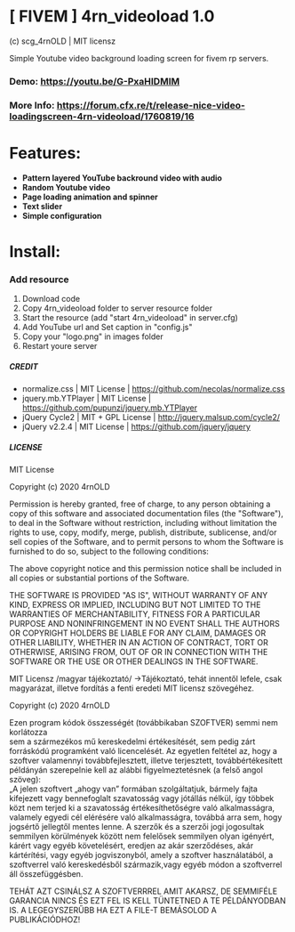 # [ FIVEM ] 4rn_videoload 1.0 

(c) scg_4rnOLD | MIT licensz

Simple Youtube video background loading screen for fivem rp servers.
### Demo: https://youtu.be/G-PxaHIDMIM
### More Info: https://forum.cfx.re/t/release-nice-video-loadingscreen-4rn-videoload/1760819/16
# Features:
- **Pattern layered YouTube backround video with audio**
- **Random Youtube video**
- **Page loading animation and spinner**
- **Text slider**
- **Simple configuration**

# Install:
### Add resource

1. Download code
2. Copy 4rn_videoload folder to server resource folder
3. Start the resource (add "start 4rn_videoload" in server.cfg)
4. Add YouTube url and Set caption in "config.js"
5. Copy your "logo.png" in images folder
5. Restart youre server

##### CREDIT
- normalize.css | MIT License | https://github.com/necolas/normalize.css
- jquery.mb.YTPlayer | MIT License | https://github.com/pupunzi/jquery.mb.YTPlayer
- jQuery Cycle2 | MIT + GPL License | http://jquery.malsup.com/cycle2/
- jQuery v2.2.4 | MIT License | https://github.com/jquery/jquery

##### LICENSE
MIT License

Copyright (c) 2020 4rnOLD

Permission is hereby granted, free of charge, to any person obtaining a copy
of this software and associated documentation files (the "Software"), to deal
in the Software without restriction, including without limitation the rights
to use, copy, modify, merge, publish, distribute, sublicense, and/or sell
copies of the Software, and to permit persons to whom the Software is
furnished to do so, subject to the following conditions:

The above copyright notice and this permission notice shall be included in all
copies or substantial portions of the Software.

THE SOFTWARE IS PROVIDED "AS IS", WITHOUT WARRANTY OF ANY KIND, EXPRESS OR IMPLIED, INCLUDING BUT NOT LIMITED TO THE WARRANTIES OF MERCHANTABILITY, FITNESS FOR A PARTICULAR PURPOSE AND NONINFRINGEMENT IN NO EVENT SHALL THE AUTHORS OR COPYRIGHT HOLDERS BE LIABLE FOR ANY CLAIM, DAMAGES OR OTHER LIABILITY, WHETHER IN AN ACTION OF CONTRACT, TORT OR OTHERWISE, ARISING FROM, OUT OF OR IN CONNECTION WITH THE SOFTWARE OR THE USE OR OTHER DEALINGS IN THE SOFTWARE.



MIT Licensz /magyar tájékoztató/
->Tájékoztató, tehát innentől lefele, csak magyarázat, illetve fordítás a fenti
eredeti MIT licensz szövegéhez.

Copyright (c) 2020 4rnOLD

Ezen program kódok összességét (továbbikaban SZOFTVER) semmi  nem  korlátozza  
sem  a  szármezékos  mű  kereskedelmi értékesítését,  sem  pedig  zárt  forráskódú programként  való  licencelését.
Az  egyetlen  feltétel az, hogy a szoftver valamennyi továbbfejlesztett, illetve terjesztett, 
továbbértékesített példányán  szerepelnie kell az alábbi figyelmeztetésnek (a felső angol szöveg):  
„A jelen  szoftvert „ahogy  van” formában szolgáltatjuk, bármely fajta kifejezett vagy 
bennefoglalt szavatosság vagy jótállás nélkül, így többek közt nem terjed ki a szavatosság
értékesíthetőségre való alkalmasságra, valamely egyedi cél elérésére való alkalmasságra,
továbbá arra sem, hogy jogsértő jellegtől mentes  lenne. A szerzők és a szerzői jogi jogosultak
semmilyen körülmények között nem felelősek semmilyen olyan igényért, kárért vagy egyéb követelésért, eredjen az akár szerződéses, akár kártérítési, vagy egyéb jogviszonyból, amely a szoftver használatából, a szoftverrel való kereskedésből származik,vagy egyéb módon a szoftverrel áll összefüggésben.

TEHÁT AZT CSINÁLSZ A SZOFTVERRREL AMIT AKARSZ, DE SEMMIFÉLE GARANCIA NINCS ÉS EZT FEL IS KELL TÜNTETNED A TE PÉLDÁNYODBAN IS. A LEGEGYSZERŰBB HA EZT A FILE-T BEMÁSOLOD A PUBLIKÁCIÓDHOZ!

